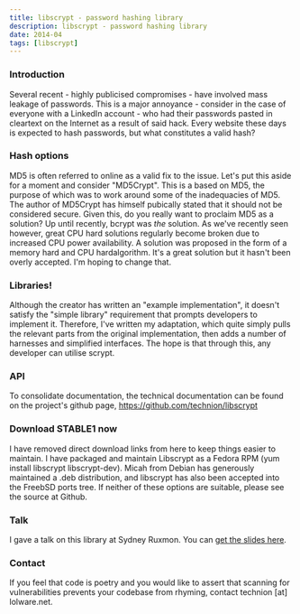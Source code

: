 ```yaml
---
title: libscrypt - password hashing library
description: libscrypt - password hashing library
date: 2014-04
tags: [libscrypt]
---
```


### Introduction

Several recent - highly publicised compromises - have involved mass leakage of passwords. This is a major annoyance - consider in the case of everyone with a LinkedIn account - who had their passwords pasted in cleartext on the Internet as a result of said hack. Every website these days is expected to hash passwords, but what constitutes a valid hash? 

### Hash options

MD5 is often referred to online as a valid fix to the issue. Let's put this aside for a moment and consider "MD5Crypt". This is a based on MD5, the purpose of which was to work around some of the inadequacies of MD5. The author of MD5Crypt has himself pubically stated that it should not be considered secure. Given this, do you really want to proclaim MD5 as a solution?
 Up until recently, bcrypt was *the* solution. As we've recently seen however, great CPU hard solutions regularly become broken due to increased CPU power availability. A solution was proposed in the form of a memory hard and CPU hardalgorithm. It's a great solution but it hasn't been overly accepted. I'm hoping to change that. 

### Libraries!

Although the creator has written an "example implementation", it doesn't satisfy the "simple library" requirement that prompts developers to implement it. Therefore, I've written my adaptation, which quite simply pulls the relevant parts from the original implementation, then adds a number of harnesses and simplified interfaces. 
 The hope is that through this, any developer can utilise scrypt. 

### API

To consolidate documentation, the technical documentation can be found on the project's github page, https://github.com/technion/libscrypt 


### Download STABLE1 now

I have removed direct download links from here to keep things easier to maintain. I have packaged and maintain Libscrypt as a Fedora RPM (yum install libscrypt libscrypt-dev). Micah from Debian has generously maintained a .deb distribution, and libscrypt has also been accepted into the FreebSD ports tree. If neither of these options are suitable, please see the source at Github. 

### Talk

I gave a talk on this library at Sydney Ruxmon. You can [get the slides here](/Secure%20Password%20Storage.pptx). 

### Contact

If you feel that code is poetry and you would like to assert that scanning for vulnerabilities prevents your codebase from rhyming, contact technion [at] lolware.net.

